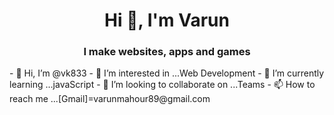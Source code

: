 <h1 align="center">Hi 👋, I'm Varun</h1>
<h3 align="center">I make websites, apps and games</h3>
- 👋 Hi, I’m @vk833
- 👀 I’m interested in ...Web Development
- 🌱 I’m currently learning ...javaScript
- 💞️ I’m looking to collaborate on ...Teams
- 📫 How to reach me ...[Gmail]=varunmahour89@gmail.com

<!---
vk833/vk833 is a ✨ special ✨ repository because its `README.md` (this file) appears on your GitHub profile.
You can click the Preview link to take a look at your changes.
--->
